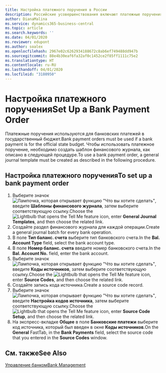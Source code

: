 ```yaml
---
title: Настройка платежного поручения в России
description: Российские усовершенствования включают платежные поручения.
author: DianaMalina
ms.service: dynamics365-business-central
ms.topic: article
ms.search.keywords: ''
ms.date: 04/01/2020
ms.reviewer: edupont
ms.author: soalex
ms.openlocfilehash: 2967e02c6262934188672c8ab6ef749488dd947b
ms.sourcegitcommit: 88e4b30eaf6fa32af0c1452ce2f85ff1111c75e2
ms.translationtype: HT
ms.contentlocale: ru-RU
ms.lasthandoff: 04/01/2020
ms.locfileid: "3180950"
---
```

# <a name="set-up-a-bank-payment-order"></a><span data-ttu-id="4bb8b-103">Настройка платежного поручения</span><span class="sxs-lookup"><span data-stu-id="4bb8b-103">Set Up a Bank Payment Order</span></span>

<span data-ttu-id="4bb8b-104">Платежные поручения используются для банковских платежей в государственный бюджет.</span><span class="sxs-lookup"><span data-stu-id="4bb8b-104">Bank payment orders must be used if a bank payment is for the official state budget.</span></span> <span data-ttu-id="4bb8b-105">Чтобы использовать платежное поручение, необходимо создать шаблон финансового журнала, как описано в следующей процедуре.</span><span class="sxs-lookup"><span data-stu-id="4bb8b-105">To use a bank payment order, a general journal template must be created as described in the following procedure.</span></span>

## <a name="to-set-up-a-bank-payment-order"></a><span data-ttu-id="4bb8b-106">Настройка платежного поручения</span><span class="sxs-lookup"><span data-stu-id="4bb8b-106">To set up a bank payment order</span></span>

1. <span data-ttu-id="4bb8b-107">Выберите значок ![Лампочка, которая открывает функцию "Что вы хотите сделать"](../../media/ui-search/search_small.png "Что вы хотите сделать"), введите **Шаблоны финансового журнала**, затем выберите соответствующую ссылку.</span><span class="sxs-lookup"><span data-stu-id="4bb8b-107">Choose the ![Lightbulb that opens the Tell Me feature](../../media/ui-search/search_small.png "Tell me what you want to do") icon, enter **General Journal Templates**, and then choose the related link.</span></span>
2. <span data-ttu-id="4bb8b-108">Создайте раздел финансового журнала для каждой операции.</span><span class="sxs-lookup"><span data-stu-id="4bb8b-108">Create a general journal batch for every bank operation.</span></span>
3. <span data-ttu-id="4bb8b-109">В поле **Тип баланс. счета** выберите тип банковского счета.</span><span class="sxs-lookup"><span data-stu-id="4bb8b-109">In the **Bal. Account Type** field, select the bank account type.</span></span>
4. <span data-ttu-id="4bb8b-110">В поле **Номер баланс. счета** введите номер банковского счета.</span><span class="sxs-lookup"><span data-stu-id="4bb8b-110">In the **Bal. Account No.** field, enter the bank account.</span></span>
5. <span data-ttu-id="4bb8b-111">Выберите значок ![Лампочка, которая открывает функцию "Что вы хотите сделать"](../../media/ui-search/search_small.png "Что вы хотите сделать"), введите **Коды источников**, затем выберите соответствующую ссылку.</span><span class="sxs-lookup"><span data-stu-id="4bb8b-111">Choose the ![Lightbulb that opens the Tell Me feature](../../media/ui-search/search_small.png "Tell me what you want to do") icon, enter **Source Codes**, and then choose the related link.</span></span>
6. <span data-ttu-id="4bb8b-112">Создайте запись кода источника.</span><span class="sxs-lookup"><span data-stu-id="4bb8b-112">Create a source code record.</span></span>
7. <span data-ttu-id="4bb8b-113">Выберите значок ![Лампочка, которая открывает функцию "Что вы хотите сделать"](../../media/ui-search/search_small.png "Что вы хотите сделать"), введите **Настройка кодов источника**, затем выберите соответствующую ссылку.</span><span class="sxs-lookup"><span data-stu-id="4bb8b-113">Choose the ![Lightbulb that opens the Tell Me feature](../../media/ui-search/search_small.png "Tell me what you want to do") icon, enter **Source Code Setup**, and then choose the related link.</span></span>
8. <span data-ttu-id="4bb8b-114">На экспресс-вкладке **Общее** в поле **Банковские платежи** выберите код источника, который был введен в окне **Коды источников**.</span><span class="sxs-lookup"><span data-stu-id="4bb8b-114">On the **General** FastTab, in the **Bank Payments** field, select the source code that you entered in the **Source Codes** window.</span></span>

## <a name="see-also"></a><span data-ttu-id="4bb8b-115">См. также</span><span class="sxs-lookup"><span data-stu-id="4bb8b-115">See Also</span></span>

 [<span data-ttu-id="4bb8b-116">Управление банком</span><span class="sxs-lookup"><span data-stu-id="4bb8b-116">Bank Management</span></span>](Bank-Management.md)  
